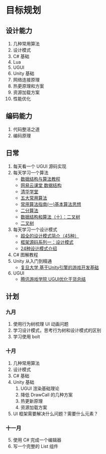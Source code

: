 # 目标规划

## 设计能力

1. 几种常用算法
2. 设计模式
3. C# 基础
4. Lua
5. UGUI 
6. Unity 基础
7. 网络连接原理
8. 热更原理和方案
9. 资源加载方案
10. 性能优化

## 编码能力

1. 代码整洁之道
2. 编码原理

## 日常

1. 每天看一个 UGUI 源码实现
2. 每天学习一个算法
   - [数据结构与算法教程](http://data.biancheng.net/)
   - [网易云课堂 数据结构](https://mooc.study.163.com/learn/1000033001?tid=2403023004#/learn/content?type=detail&id=2403361512)
   - [清华学堂](https://www.xuetangx.com/course/THU08091000384/4231547?fromArray=course_list_all)
   - [五大常用算法](https://blog.csdn.net/u011956147/article/details/68066304)
   - [常用算法指南(一)基本算法思想](https://zhuanlan.zhihu.com/p/36903717)
   - [二分算法](https://juejin.im/post/6844903911334101005)
   - [数据结构和算法（十）：二叉树](https://zhuanlan.zhihu.com/p/37470148)
   - [二叉树](https://juejin.im/post/6844903582202855438)   
3. 每天学习一个设计模式
   - [超全的设计模式简介（45种）](https://juejin.im/post/6844903822297415687)
   - [框架源码系列一：设计模式](https://www.cnblogs.com/leeSmall/p/10010006.html)
   - [24种设计模式介绍](https://www.jianshu.com/p/b676b8775041)   
4. C# 图解教程
5. Unity 从入门到精通
   - [复旦大学 基于Unity引擎的游戏开发基础](https://www.coursera.org/learn/unity-yinqing-youxi-kaifa/home/welcome)
6. UGUI 
   - [腾讯游戏学院 UGUI优化干货总结](https://gameinstitute.qq.com/community/detail/112745)

## 计划

### 九月

1. 使用行为树梳理 UI 动画问题
2. 学习设计模式，思考行为树和设计模式的区别
3. 学习使用 bolt

### 十月

1. 几种常用算法
2. 设计模式
3. C# 基础
4. Unity 基础
   1. UGUI 渲染基础理论
   2. 降低 DrawCall 的几种方案
   3. 热更新原理
   4. 资源加载方案
5. UI 框架需要解决什么问题？需要什么元素？

### 十一月

5. 使用 C# 完成一个编辑器
6. 写一个完整的 List 组件



